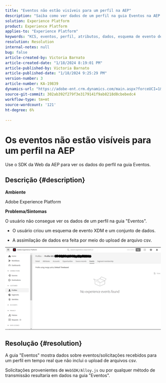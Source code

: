 ```yaml
---
title: "Eventos não estão visíveis para um perfil na AEP"
description: "Saiba como ver dados de um perfil na guia Eventos na AEP."
solution: Experience Platform
product: Experience Platform
applies-to: "Experience Platform"
keywords: "KCS, eventos, perfil, atributos, dados, esquema de evento de experiência, "
resolution: Resolution
internal-notes: null
bug: false
article-created-by: Victoria Barnato
article-created-date: "1/18/2024 8:19:01 PM"
article-published-by: Victoria Barnato
article-published-date: "1/18/2024 9:25:29 PM"
version-number: 3
article-number: KA-19839
dynamics-url: "https://adobe-ent.crm.dynamics.com/main.aspx?forceUCI=1&pagetype=entityrecord&etn=knowledgearticle&id=480094ce-3eb6-ee11-a569-6045bd006b25"
source-git-commit: 302ab392f279f3e3179141f9ab8218d8cbebedc4
workflow-type: tm+mt
source-wordcount: '121'
ht-degree: 6%

---
```


# Os eventos não estão visíveis para um perfil na AEP


Use o SDK da Web da AEP para ver os dados do perfil na guia Eventos.



## Descrição {#description}


<b>Ambiente</b>

Adobe Experience Platform

<b>Problema/Sintomas</b>

O usuário não consegue ver os dados de um perfil na guia &quot;Eventos&quot;.



- O usuário criou um esquema de evento XDM e um conjunto de dados.

- A assimilação de dados era feita por meio do upload de arquivo csv.



![](assets/___490094ce-3eb6-ee11-a569-6045bd006b25___.png)


## Resolução {#resolution}


A guia &quot;Eventos&quot; mostra dados sobre eventos/solicitações recebidos para um perfil em tempo real que não inclui o upload de arquivos csv.

Solicitações provenientes de `WebSDK/Alloy.js` ou por qualquer método de transmissão resultaria em dados na guia &quot;Eventos&quot;.

